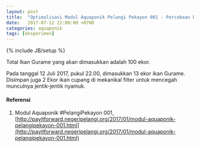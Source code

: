 ```yaml
---
layout: post
title:  "Optimalisasi Modul Aquaponik Pelangi Pekayon 001 - Percobaan ke 2"
date:   2017-07-12 22:00:00 +0700
categories: aquaponik
tags: [eksperimen]
---
```


{% include JB/setup %}

Total Ikan Gurame yang akan dimasukkan adalah 100 ekor.

Pada  tanggal 12 Juli 2017, pukul 22.00, dimasukkan 13 ekor ikan Gurame.
Disimpan juga 2 Ekor ikan cupang di mekanikal filter untuk mencegah munculnya
jentik-jentik nyamuk.

#### Referensi
1. Modul Aquaponik #PelangiPekayon 001, [http://payitforward.negeripelangi.org/2017/01/modul-aquaponik-pelangipekayon-001.html](http://payitforward.negeripelangi.org/2017/01/modul-aquaponik-pelangipekayon-001.html)
